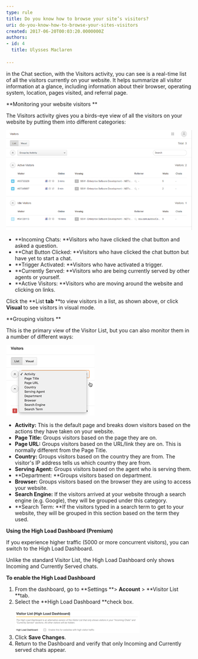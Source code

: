 ```yaml
---
type: rule
title: Do you know how to browse your site’s visitors?
uri: do-you-know-how-to-browse-your-sites-visitors
created: 2017-06-20T00:03:20.0000000Z
authors:
- id: 4
  title: Ulysses Maclaren

---
```


in the Chat section, w​ith the Visitors activity, you can see is a real-time list of all the visitors currently on your website. It helps summarize all visitor information at a glance, including information about their browser, operating system, location, pages visited, and referral page.
 
**Monitoring your website visitors **

The Visitors activity gives you a birds-eye view of all the visitors on your website by putting them into different categories:

![](zendesk-visitors-1.png)
- **Incoming Chats: **Visitors who have clicked the chat button and asked a question.
- **Chat Button Clicked: **Visitors who have clicked the chat button but have yet to start a chat.
- **Trigger Activated: **Visitors who have activated a trigger.
- **Currently Served: **Visitors who are being currently served by other agents or yourself.
- **Active Visitors: **Visitors who are moving around the website and clicking on links.  <br>


Click the **List **tab** **to view visitors in a list, as shown above, or click **Visual** to see visitors in visual mode.​

**Grouping visitors **

This is the primary view of the Visitor List, but you can also monitor them in a number of different ways:

![](zendesk-visitors-2.png)
- **Activity:** This is the default page and breaks down visitors based on the actions they have taken on your website.
- **Page Title:** Groups visitors based on the page they are on.
- **Page URL:** Groups visitors based on the URL/link they are on. This is normally different from the Page Title.
- **Country:** Groups visitors based on the country they are from. The visitor's IP address tells us which country they are from.
- **Serving Agent:** Groups visitors based on the agent who is serving them.
- **Department: **Groups visitors based on department.
- **Browser:** Groups visitors based on the browser they are using to access your website.
- **Search Engine:** If the visitors arrived at your website through a search engine (e.g. Google), they will be grouped under this category.
- **Search Term: **If the visitors typed in a search term to get to your website, they will be grouped in this section based on the term they used. <br>


**Using the High Load Dashboard (Premium)**

If you experience higher traffic (5000 or more concurrent visitors), you can switch to the High Load Dashboard.

Unlike the standard Visitor List, the High Load Dashboard only shows Incoming and Currently Served chats.

**To enable the High Load Dashboard**

1. From the dashboard, go to **Settings **> **Account** > **Visitor List **tab.
2. Select the **High Load Dashboard **check box.  <br>      
![](zendesk-visitors-3.png)​
3. Click **Save Changes**.
4. Return to the Dashboard and verify that only Incoming and Currently served chats appear.
